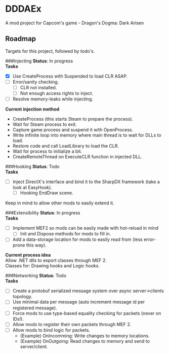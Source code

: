 # DDDAEx
A mod project for Capcom's game - Dragon's Dogma: Dark Arisen

## Roadmap

Targets for this project, followed by todo's.

###Injecting
**Status**: In progress  
**Tasks**
- [x] Use CreateProcess with Suspended to load CLR ASAP.
- [ ] Error/sanity checking.
  - [ ] CLR not installed.
  - [ ] Not enough access rights to inject.
- [ ] Resolve memory-leaks while injecting.

**Current injection method**
- CreateProcess (this starts Steam to prepare the process).
- Wait for Steam process to exit.
- Capture game process and suspend it with OpenProcess.
- Write infinite loop into memory where main thread is to wait for DLLs to load.
- Restore code and call LoadLibrary to load the CLR.
- Wait for process to initialize a bit.
- CreateRemoteThread on ExecuteCLR function in injected DLL.

###Hooking
**Status**: Todo  
**Tasks**  
- [ ] Inject DirectX's interface and bind it to the SharpDX framework (take a look at EasyHook).
  - [ ] Hooking EndDraw scene.

Keep in mind to allow other mods to easily extend it.

###Extensibility
**Status**: In progress  
**Tasks**  
- [ ] Implement MEF2 so mods can be easily made with hot-reload in mind
  - [ ] Init and Dispose methods for mods to fill in.
- [ ] Add a data-storage location for mods to easily read from (less error-prone this way).

**Current process idea**  
Allow .NET dlls to export classes through MEF 2.  
Classes for: Drawing hooks and Logic hooks.  

###Networking
**Status**: Todo  
**Tasks**  
- [ ] Create a protobuf serialized message system over async server->clients topology.
- [ ] Use minimal data per message (auto increment message id per registered message).
- [ ] Force mods to use type-based equality checking for packets (never on IDs!).
- [ ] Allow mods to register their own packets through MEF 2.
- [ ] Allow mods to bind logic for packets.
  - (Example) OnIncomming: Write changes to memory locations.
  - (Example) OnOutgoing: Read changes to memory and send to server/client.
